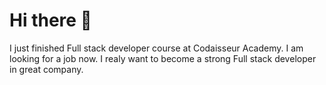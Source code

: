 # Hi there 👋
I just finished Full stack developer course at Codaisseur Academy. 
I am looking for a job now.
I realy want to become a strong Full stack developer in great company.
